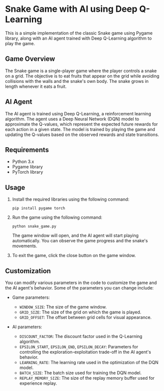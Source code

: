# Snake Game with AI using Deep Q-Learning

This is a simple implementation of the classic Snake game using Pygame library, along with an AI agent trained with Deep Q-Learning algorithm to play the game.

## Game Overview

The Snake game is a single-player game where the player controls a snake on a grid. The objective is to eat fruits that appear on the grid while avoiding collisions with the walls and the snake's own body. The snake grows in length whenever it eats a fruit.

## AI Agent

The AI agent is trained using Deep Q-Learning, a reinforcement learning algorithm. The agent uses a Deep Neural Network (DQN) model to approximate the Q-values, which represent the expected future rewards for each action in a given state. The model is trained by playing the game and updating the Q-values based on the observed rewards and state transitions.

## Requirements

- Python 3.x
- Pygame library
- PyTorch library

## Usage

1. Install the required libraries using the following command:

   ```
   pip install pygame torch
   ```

2. Run the game using the following command:

   ```
   python snake_game.py
   ```

   The game window will open, and the AI agent will start playing automatically. You can observe the game progress and the snake's movements.

3. To exit the game, click the close button on the game window.

## Customization

You can modify various parameters in the code to customize the game and the AI agent's behavior. Some of the parameters you can change include:

- Game parameters:
  - `WINDOW_SIZE`: The size of the game window.
  - `GRID_SIZE`: The size of the grid on which the game is played.
  - `GRID_OFFSET`: The offset between grid cells for visual appearance.

- AI parameters:
  - `DISCOUNT_FACTOR`: The discount factor used in the Q-Learning algorithm.
  - `EPSILON_START`, `EPSILON_END`, `EPSILON_DECAY`: Parameters for controlling the exploration-exploitation trade-off in the AI agent's behavior.
  - `LEARNING_RATE`: The learning rate used in the optimization of the DQN model.
  - `BATCH_SIZE`: The batch size used for training the DQN model.
  - `REPLAY_MEMORY_SIZE`: The size of the replay memory buffer used for experience replay.
